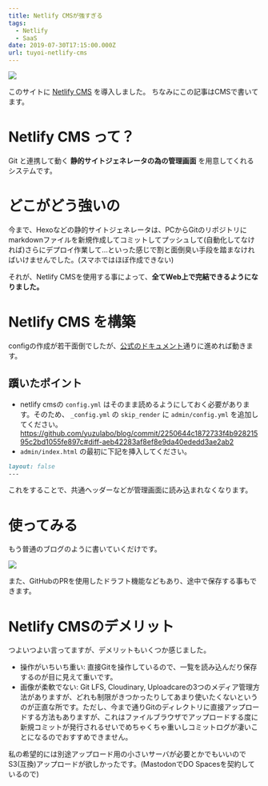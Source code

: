 ```yaml
---
title: Netlify CMSが強すぎる
tags:
  - Netlify
  - SaaS
date: 2019-07-30T17:15:00.000Z
url: tuyoi-netlify-cms
---
```

![](https://files-blog.nzws.me/tuyoi-netlify-cms/gagbajtkjggvryfm1h4t.png)

このサイトに [Netlify CMS](https://www.netlifycms.org/) を導入しました。
ちなみにこの記事はCMSで書いてます。

# Netlify CMS って？

Git と連携して動く **静的サイトジェネレータの為の管理画面** を用意してくれるシステムです。

# どこがどう強いの

今まで、Hexoなどの静的サイトジェネレータは、PCからGitのリポジトリにmarkdownファイルを新規作成してコミットしてプッシュして(自動化してなければ)さらにデプロイ作業して...といった感じで割と面倒臭い手段を踏まなければいけませんでした。(スマホではほぼ作成できない)

それが、Netlify CMSを使用する事によって、**全てWeb上で完結できるようになりました。**

# Netlify CMS を構築

configの作成が若干面倒でしたが、[公式のドキュメント](https://www.netlifycms.org/docs/intro/)通りに進めれば動きます。

## 躓いたポイント

* netlify cmsの `config.yml` はそのまま読めるようにしておく必要があります。そのため、 `_config.yml` の `skip_render` に `admin/config.yml` を追加してください。 https://github.com/yuzulabo/blog/commit/2250644c1872733f4b92821595c2bd1055fe897c#diff-aeb42283af8ef8e9da40ededd3ae2ab2
* `admin/index.html` の最初に下記を挿入してください。

```markdown
layout: false
---
```

これをすることで、共通ヘッダーなどが管理画面に読み込まれなくなります。

# 使ってみる

もう普通のブログのように書いていくだけです。

![](https://files-blog.nzws.me/tuyoi-netlify-cms/ffcbtee6elrlapgbpwmp.png)

また、GitHubのPRを使用したドラフト機能などもあり、途中で保存する事もできます。

# Netlify CMSのデメリット

つよいつよい言ってますが、デメリットもいくつか感じました。

* 操作がいちいち重い: 直接Gitを操作しているので、一覧を読み込んだり保存するのが目に見えて重いです。
* 画像が柔軟でない: Git LFS, Cloudinary, Uploadcareの3つのメディア管理方法がありますが、どれも制限がきつかったりしてあまり使いたくないというのが正直な所です。ただし、今まで通りGitのディレクトリに直接アップロードする方法もありますが、これはファイルブラウザでアップロードする度に新規コミットが発行されるせいでめちゃくちゃ重いしコミットログが凄いことになるのでおすすめできません。

私の希望的には別途アップロード用の小さいサーバが必要とかでもいいのでS3(互換)アップロードが欲しかったです。(MastodonでDO Spacesを契約しているので)
